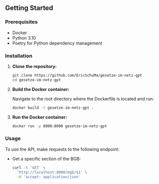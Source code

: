 ## Getting Started

### Prerequisites

- Docker
- Python 3.10
- Poetry for Python dependency management

### Installation

1. **Clone the repository:**
   ```bash
   git clone https://github.com/EricSchuMa/gesetze-im-netz-gpt
   cd gesetze-im-netz-gpt
   ```

2. **Build the Docker container:**

    Navigate to the root directory where the Dockerfile is located and run:
    ```bash
    docker build -t gesetze-im-netz-gpt .
    ```

3. **Run the Docker container:**

    ```bash
   docker run -p 8000:8000 gesetze-im-netz-gpt
    ```

### Usage

To use the API, make requests to the following endpoint:

- Get a specific section of the BGB:
    ```bash
    curl -X 'GET' \
      'http://localhost:8000/bgb/§1' \
      -H 'accept: application/json'
    ```
